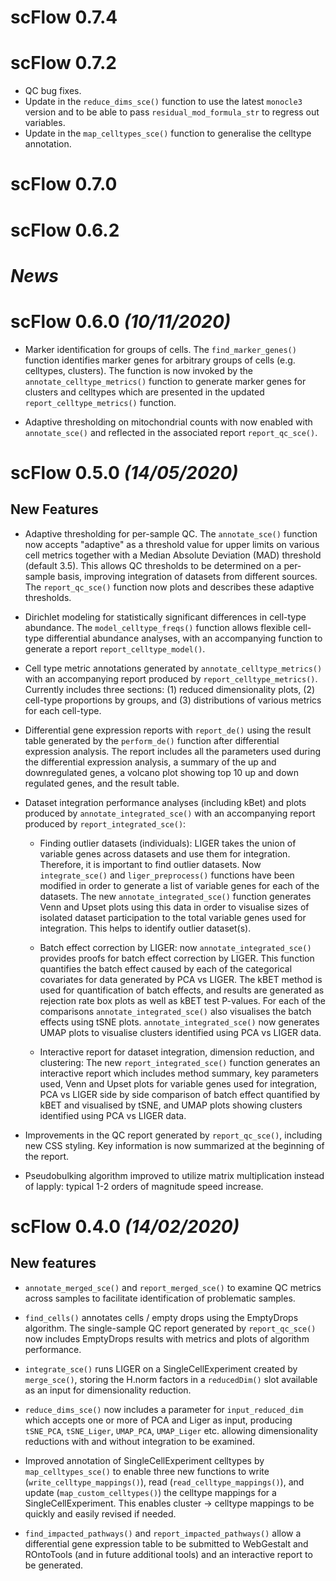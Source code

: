 # scFlow 0.7.4

# scFlow 0.7.2

* QC bug fixes.
* Update in the `reduce_dims_sce()` function to use the latest `monocle3` version and to be able to pass `residual_mod_formula_str` to regress out variables.
* Update in the `map_celltypes_sce()` function to generalise the celltype annotation. 

# scFlow 0.7.0

# scFlow 0.6.2

# *News*

# scFlow 0.6.0 _(10/11/2020)_

* Marker identification for groups of cells.  The `find_marker_genes()` function identifies marker genes for arbitrary groups of cells (e.g. celltypes, clusters).  The function is now invoked by the `annotate_celltype_metrics()` function to generate marker genes for clusters and celltypes which are presented in the updated `report_celltype_metrics()` function.

* Adaptive thresholding on mitochondrial counts with now enabled with `annotate_sce()` and reflected in the associated report `report_qc_sce()`.


# scFlow 0.5.0 _(14/05/2020)_

## New Features

* Adaptive thresholding for per-sample QC.  The `annotate_sce()` function now accepts "adaptive" as a threshold value for upper limits on various cell metrics together with a Median Absolute Deviation (MAD) threshold (default 3.5).  This allows QC thresholds to be determined on a per-sample basis, improving integration of datasets from different sources.  The `report_qc_sce()` function now plots and describes these adaptive thresholds.

* Dirichlet modeling for statistically significant differences in cell-type abundance.  The `model_celltype_freqs()` function allows flexible cell-type differential abundance analyses, with an accompanying function to generate a report `report_celltype_model()`.

* Cell type metric annotations generated by `annotate_celltype_metrics()` with an accompanying report produced by `report_celltype_metrics()`.  Currently includes three sections: (1) reduced dimensionality plots, (2) cell-type proportions by groups, and (3) distributions of various metrics for each cell-type.

* Differential gene expression reports with `report_de()` using the result table generated by the `perform_de()` function after differential expression analysis. The report includes all the parameters used during the differential expression analysis, a summary of the up and downregulated genes, a volcano plot showing top 10 up and down regulated genes, and the result table.

* Dataset integration performance analyses (including kBet) and plots produced by `annotate_integrated_sce()` with an accompanying report produced by `report_integrated_sce()`:
  
  - Finding outlier datasets (individuals): LIGER takes the union of variable genes across datasets and use them for integration. Therefore, it is important to find outlier datasets. Now `integrate_sce()` and `liger_preprocess()` functions have been modified in order to generate a list of variable genes for each of the datasets. The new `annotate_integrated_sce()` function generates Venn and Upset plots using this data in order to visualise sizes of isolated dataset participation to the total variable genes used for integration. This helps to identify outlier dataset(s).

  - Batch effect correction by LIGER: now `annotate_integrated_sce()` provides proofs for batch effect correction by LIGER. This function quantifies the batch effect caused by each of the categorical covariates for data generated by PCA vs LIGER. The kBET method is used for quantification of batch effects, and results are generated as rejection rate box plots as well as kBET test P-values. For each of the comparisons `annotate_integrated_sce()` also visualises the batch effects using tSNE plots.  `annotate_integrated_sce()` now generates UMAP plots to visualise clusters identified using PCA vs LIGER data.
        
  - Interactive report for dataset integration, dimension reduction, and clustering: The new `report_integrated_sce()` function generates an interactive report which includes method summary, key parameters used, Venn and Upset plots for variable genes used for integration, PCA vs LIGER side by side comparison of batch effect quantified by kBET and visualised by tSNE, and UMAP plots showing clusters identified using PCA vs LIGER data.

* Improvements in the QC report generated by `report_qc_sce()`, including new CSS styling.  Key information is now summarized at the beginning of the report.

* Pseudobulking algorithm improved to utilize matrix multiplication instead of lapply: typical 1-2 orders of magnitude speed increase.

# scFlow 0.4.0 _(14/02/2020)_

## New features

* `annotate_merged_sce()` and `report_merged_sce()` to examine QC metrics across samples to facilitate identification of problematic samples.

* `find_cells()` annotates cells / empty drops using the EmptyDrops algorithm.  The single-sample QC report generated by `report_qc_sce()` now includes EmptyDrops results with metrics and plots of  algorithm performance.

* `integrate_sce()` runs LIGER on a SingleCellExperiment created by `merge_sce()`, storing the H.norm factors in a `reducedDim()` slot available as an input for dimensionality reduction.

* `reduce_dims_sce()` now includes a parameter for `input_reduced_dim` which accepts one or more of PCA and Liger as input, producing `tSNE_PCA`, `tSNE_Liger`, `UMAP_PCA`, `UMAP_Liger` etc. allowing dimensionality reductions with and without integration to be examined.

* Improved annotation of SingleCellExperiment celltypes by `map_celltypes_sce()` to enable three new functions to write (`write_celltype_mappings()`), read (`read_celltype_mappings()`), and update (`map_custom_celltypes()`) the celltype mappings for a SingleCellExperiment.  This enables cluster -> celltype mappings to be quickly and easily revised if needed.

* `find_impacted_pathways()` and `report_impacted_pathways()` allow a differential gene expression table to be submitted to WebGestalt and ROntoTools (and in future additional tools) and an interactive report to be generated.
